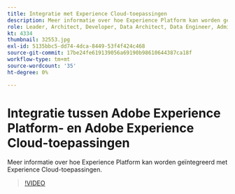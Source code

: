 ```yaml
---
title: Integratie met Experience Cloud-toepassingen
description: Meer informatie over hoe Experience Platform kan worden geïntegreerd met Experience Cloud-toepassingen.
role: Leader, Architect, Developer, Data Architect, Data Engineer, Admin, User
kt: 4334
thumbnail: 32553.jpg
exl-id: 5135bbc5-dd74-4dca-8449-53f4f424c468
source-git-commit: 17be24fe619139056a69190b98610644387ca18f
workflow-type: tm+mt
source-wordcount: '35'
ht-degree: 0%

---
```


# Integratie tussen Adobe Experience Platform- en Adobe Experience Cloud-toepassingen

Meer informatie over hoe Experience Platform kan worden geïntegreerd met Experience Cloud-toepassingen.

>[!VIDEO](https://video.tv.adobe.com/v/32553?quality=12&learn=on)



